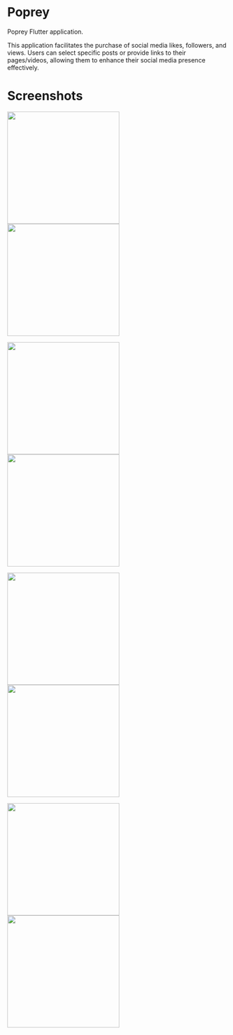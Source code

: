 # Poprey

Poprey Flutter application.

This application facilitates the purchase of social media likes, followers, and views. Users can select specific posts or provide links to their pages/videos, allowing them to enhance their social media presence effectively.

# Screenshots
<p float="left">
  <img src="https://github.com/shebnik/poprey_app/assets/52208650/ebc6d797-7995-459c-8a3c-7c806bc80481" width="256">
  <img src="https://github.com/shebnik/poprey_app/assets/52208650/90f22693-2a7d-434d-8450-7ffa4764165c" width="256">
</p>

<p float="left">
  <img src="https://github.com/shebnik/poprey_app/assets/52208650/c938879a-c127-43f6-a823-e0b33dda8456" width="256">
  <img src="https://github.com/shebnik/poprey_app/assets/52208650/398015a3-3f5a-4b29-86b4-7b46df4dab84" width="256">
</p>

<p float="left">
  <img src="https://github.com/shebnik/poprey_app/assets/52208650/1904aa9d-e883-4ff1-a0c5-88dcb0b4dba1" width="256">
  <img src="https://github.com/shebnik/poprey_app/assets/52208650/7257b730-4ce8-4f02-bc49-70b73cc10e9b" width="256">
</p>

<p float="left">
  <img src="https://github.com/shebnik/poprey_app/assets/52208650/cff21cd7-64bd-49d0-b9aa-b7b1a386f7a3" width="256">
  <img src="https://github.com/shebnik/poprey_app/assets/52208650/4d451b89-2f84-4977-bd3d-a09c0e104d92" width="256">
</p>
